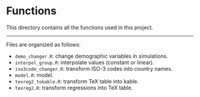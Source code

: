 # Functions

This directory contains all the functions used in this project.

---

Files are organized as follows:

- `demo_changer.R`: change demographic variables in simulations.
- `interpol_group.R`: interpolate values (constant or linear).
- `iso3code_changer.R`: transform ISO-3 codes into country names.
- `model.R`: model.
- `texreg2_tokable.R`: transform TeX table into kable.
- `texreg2.R`: transform regressions into TeX table.
